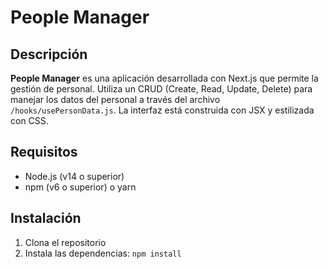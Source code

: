 # People Manager

## Descripción



**People Manager** es una aplicación desarrollada con Next.js que permite la gestión de personal. Utiliza un CRUD (Create, Read, Update, Delete) para manejar los datos del personal a través del archivo `/hooks/usePersonData.js`. La interfaz está construida con JSX y estilizada con CSS.

## Requisitos

- Node.js (v14 o superior)
- npm (v6 o superior) o yarn

## Instalación

1. Clona el repositorio
2. Instala las dependencias: ```npm install```
